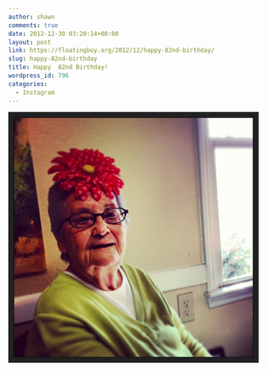 ```yaml
---
author: shawn
comments: true
date: 2012-12-30 03:20:14+00:00
layout: post
link: https://floatingboy.org/2012/12/happy-82nd-birthday/
slug: happy-82nd-birthday
title: Happy  82nd Birthday!
wordpress_id: 796
categories:
  - Instagram
---
```


![Happy  82nd Birthday!](/assets/media/2012/12/4b1ca9e251f911e29f5522000a9f14ae_7.jpg)
